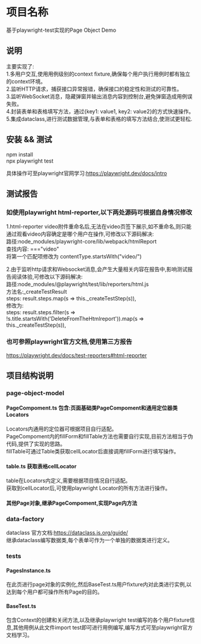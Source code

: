 # 项目名称

基于playwright-test实现的Page Object Demo

## 说明

主要实现了:  
1.多用户交互,使用用例级别的context fixture,确保每个用户执行用例时都有独立的context环境。  
2.监听HTTP请求，捕获接口异常报错，确保接口的稳定性和测试的可靠性。  
3.监听WebSocket消息，隐藏弹窗并输出消息内容到控制台,避免弹窗造成用例误失败。  
4.封装表单和表格填写方法，通过{key1: value1, key2: value2}的方式快速操作。  
5.集成dataclass,进行测试数据管理,与表单和表格的填写方法结合,使测试更轻松.

## 安装 && 测试

npm install  
npx playwright test  

具体操作可至playwright官网学习:<https://playwright.dev/docs/intro>

## 测试报告

### 如使用playwright html-reporter,以下两处源码可根据自身情况修改  

1.html-reporter video附件重命名后,无法在video页签下展示,如不重命名,则只能通过观看video内容确定是哪个用户在操作,可修改以下源码解决:  
路径:node_modules/playwright-core/lib/webpack/htmlReport  
查找内容:
==="video"  
将第一个匹配项修改为
contentType.startsWith("video/")  

2.由于监听http请求和Websocket消息,会产生大量相关内容在报告中,影响测试报告阅读体验,可修改以下源码解决:  
路径:node_modules/@playwright/test/lib/reporters/html.js  
方法名:_createTestResult  
steps: result.steps.map(s => this._createTestStep(s)),  
修改为:  
steps: result.steps.filter(s => !s.title.startsWith('DeleteFromTheHtmlreport')).map(s => this._createTestStep(s)),

### 也可参照playwright官方文档,使用第三方报告

<https://playwright.dev/docs/test-reporters#html-reporter>

## 项目结构说明

### page-object-model

#### PageCompoment.ts 包含:页面基础类PageCompoment和通用定位器类Locators

Locators内通用的定位器可根据项目自行适配。  
PageCompoment内的fillForm和fillTable方法也需要自行实现,目前方法相当于伪代码,提供了实现的思路。  
fillTable可通过Table类获取cellLocator后直接调用fillForm进行填写操作。  

#### table.ts 获取表格cellLocator

table在Locators内定义,需要根据项目情况自行适配。  
获取到cellLocator后,可使用playwright Locator的所有方法进行操作。  

#### 其他Page对象,继承PageCompoment,实现Page内方法

### data-factory

dataclass 官方文档:<https://dataclass.js.org/guide/>  
继承dataclass编写数据类,每个表单可作为一个单独的数据类进行定义。

### tests

#### PagesInstance.ts

在此页进行page对象的实例化,然后BaseTest.ts用户fixture内对此类进行实例,以达到每个用户都可操作所有Page的目的。  

#### BaseTest.ts

包含Context的创建和关闭方法,以及继承playwright test编写的各个用户fixture信息,其他用例从此文件import test即可进行用例编写,编写方式可至playwright官方文档学习。  
